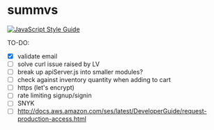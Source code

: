 # summvs

[![JavaScript Style Guide](https://cdn.rawgit.com/feross/standard/master/badge.svg)](https://github.com/feross/standard)

TO-DO:
- [x] validate email
- [ ] solve curl issue raised by LV
- [ ] break up apiServer.js into smaller modules?
- [ ] check against inventory quantity when adding to cart
- [ ] https (let's encrypt)
- [ ] rate limiting signup/signin
- [ ] SNYK
- [ ]  http://docs.aws.amazon.com/ses/latest/DeveloperGuide/request-production-access.html
